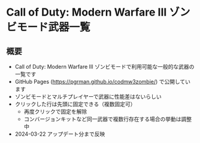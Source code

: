 # Call of Duty: Modern Warfare III ゾンビモード武器一覧

## 概要

- Call of Duty: Modern Warfare III ゾンビモードで利用可能な一般的な武器の一覧です
- GitHub Pages (https://pgrman.github.io/codmw3zombie/) で公開しています
- ゾンビモードとマルチプレイヤーで武器に性能差はないらしい
- クリックした行は先頭に固定できる（複数固定可）
  - 再度クリックで固定を解除
  - コンバージョンキットなど同一武器で複数行存在する場合の挙動は調整中
- 2024-03-22 アップデート分まで反映
